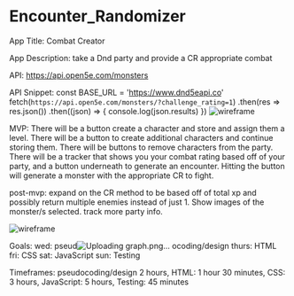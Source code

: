 # Encounter_Randomizer

App Title: Combat Creator

App Description: take a Dnd party and provide a CR appropriate combat

API: https://api.open5e.com/monsters

API Snippet: const BASE_URL = 'https://www.dnd5eapi.co'
 fetch(`https://api.open5e.com/monsters/?challenge_rating=1`)
  .then(res => res.json())
  .then((json) => {
    console.log(json.results)
  })
![wireframe](https://user-images.githubusercontent.com/42871019/215887213-4af8c788-124d-44bf-97ae-00175ce750b6.png)

MVP: There will be a button create a character and store and assign them a level. There will be a button to create additional characters and continue storing them. There will be buttons to remove characters from the party. There will be a tracker that shows you your combat rating based off of your party, and a button underneath to generate an encounter. Hitting the button will generate a monster with the appropriate CR to fight.

post-mvp: expand on the CR method to be based off of total xp and possibly return multiple enemies instead of just 1. Show images of the monster/s selected. track more party info. 

![wireframe](https://user-images.githubusercontent.com/42871019/215887213-4af8c788-124d-44bf-97ae-00175ce750b6.png)

Goals: wed: pseud![Uploading graph.png…]()
ocoding/design thurs: HTML fri: CSS sat: JavaScript sun: Testing

Timeframes: pseudocoding/design 2 hours, HTML: 1 hour 30 minutes, CSS: 3 hours, JavaScript: 5 hours,
Testing: 45 minutes
